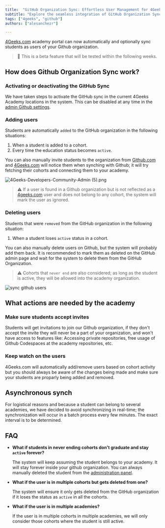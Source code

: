 ```yaml
---
title:  "GitHub Organization Sync: Effortless User Management for 4Geeks"
subtitle: "Explore the seamless integration of GitHub Organization Sync at 4Geeks.com. Learn how to automate user management, synchronize cohorts, and optimize your academy's GitHub experience."
tags: ["4geeks", "github"]
authors: ["alesanchezr"]

---
```


[4Geeks.com](https://4Geeks.com) academy portal can now automatically and optionally sync students as users of your Github organization.

> 🐞 This is a beta feature that will be tested within the following weeks.

## How does Github Organization Sync work?

### Activating or deactivating the GitHub Sync

We have taken steps to activate the GitHub sync in the current 4Geeks Academy locations in the system. This can be disabled at any time in the [admin Github settings](https://admin.4geeks.com/admin/github).

### Adding users

Students are automatically `added` to the GitHub organization in the following situations:

1. When a student is added to a cohort. 
2. Every time the education status becomes `active`.

You can also manually invite students to the organization from [Github.com](https://Github.com) and [4Geeks.com](https://4Geeks.com) will notice them when synching with Github; it will try fetching their cohorts and connecting them to your academy.

![4Geeks-Developers-Community-Admin (5).png](https://github.com/breatheco-de/knowledge-base/blob/main/images/4Geeks-Developers-Community-Admin_(5).png?raw=true)

> ⚠️ If a user is found in a Github organization but is not reflected as a [4geeks.com](https://4geeks.com) user and does not belong to any cohort, the system will mark the user as ignored.

### Deleting users

Students that were `removed` from the GitHub organization in the following situation:

1. When a student loses `active` status in a cohort.

You can also manually delete users on Github, but the system will probably add them back. It is recommended to mark them as deleted on the GitHub admin page and wait for the system to delete them from the GitHub Organization.

> ⚠️ Cohorts that `never end` are also considered; as long as the student is active, they will be allowed into the academy organization.

![sync github users](https://storage.googleapis.com/breathecode-asset-images/bcfa2f990e94bb6d13f293926956d37f86b2778248bcb9e804d43a97c1272d6b.gif?raw=true)

## What actions are needed by the academy

### Make sure students accept invites 

Students will get invitations to join our Github organization, if they don't accept the invite they will never be a part of your organization, and won't have access to features like: Accessing private repositories, free usage of Github Codespaces at the academy repositories, etc.

### Keep watch on the users

4Geeks.com will automatically add/remove users based on cohort activity but you should always be aware of the changes being made and make sure your students are proparly being added and removed.

## Asynchronous synch

For logistical reasons and because a student can belong to several academies, we have decided to avoid synchronizing in real-time; the synchronization will occur in a batch process every few minutes. The exact interval is to be determined.

## FAQ


- **What if students in never ending cohorts don't graduate and stay `active` forever?**

    The system will keep assuming the student belongs to your academy. It will stay forever inside your github organization. You can always manually deleted the student from the [administration panel](https://admin.4geeks.com/admin/github).
    
- **What if the user is in multiple cohorts but gets deleted from one?**
    
    The system will ensure it only gets deleted from the GitHub organization if it loses the status as `active` in all the cohorts.
    
- **What if the user is in multiple academies?**
    
    If the user is in multiple cohorts in multiple academies, we will only consider those cohorts where the student is still active.
